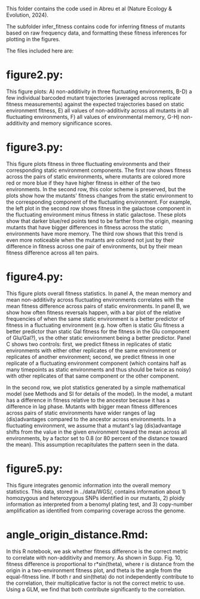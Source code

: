 This folder contains the code used in Abreu et al (Nature Ecology & Evolution, 2024).

The subfolder infer_fitness contains code for inferring fitness of mutants based on raw frequency data, and formatting these fitness inferences for plotting in the figures.

The files included here are:

# figure2.py:
This figure plots: A) non-additivity in three fluctuating environments, B-D) a few individual barcoded mutant trajectories (averaged across replicate fitness measurements) against the expected trajectories based on static environment fitness, E) all values of non-additivity across all mutants in all fluctuating environments, F) all values of environmental memory, G-H) non-additivity and memory significance scores.

# figure3.py:
This figure plots fitness in three fluctuating environments and their corresponding static environment components. The first row shows fitness across the pairs of static environments, where mutants are colored more red or more blue if they have higher fitness in either of the two environments. In the second row, this color scheme is preserved, but the plots show how the mutants' fitness changes from the static environment to the corresponding component of the fluctuating environment. For example, the left plot in the second row shows fitness in the galactose component in the fluctuating environment minus fitness in static galactose. These plots show that darker blue/red points tend to be farther from the origin, meaning mutants that have bigger differences in fitness across the static environments have more memory. The third row shows that this trend is even more noticeable when the mutants are colored not just by their difference in fitness across one pair of environments, but by their mean fitness difference across all ten pairs.

# figure4.py:
This figure plots overall fitness statistics. In panel A, the mean memory and mean non-additivity across fluctuating environments correlates with the mean fitness difference across pairs of static environments. In panel B, we show how often fitness reversals happen, with a bar plot of the relative frequencies of when the same static environment is a better predictor of fitness in a fluctuating environment (e.g. how often is static Glu fitness a better predictor than static Gal fitness for the fitness in the Glu component of Glu/Gal?), vs the other static environment being a better predictor. Panel C shows two controls: first, we predict fitness in replicates of static environments with either other replicates of the same environment or replicates of another environment; second, we predict fitness in one replicate of a fluctuating environment component (which contains half as many timepoints as static environments and thus should be twice as noisy) with other replicates of that same component or the other component.

In the second row, we plot statistics generated by a simple mathematical model (see Methods and SI for details of the model). In the model, a mutant has a difference in fitness relative to the ancestor because it has a difference in lag phase. Mutants with bigger mean fitness differences across pairs of static environments have wider ranges of lag (dis)advantages compared to the ancestor across environments. In a fluctuating environment, we assume that a mutant's lag (dis)advantage shifts from the value in the given environment toward the mean across all environments, by a factor set to 0.8 (or 80 percent of the distance toward the mean). This assumption recapitulates the pattern seen in the data.

# figure5.py:
This figure integrates genomic information into the overall memory statistics. This data, stored in ../data/WGS/, contains information about 1) homozygous and heterozygous SNPs identified in our mutants, 2) ploidy information as interpreted from a benomyl plating test, and 3) copy-number amplification as identified from comparing coverage across the genome.

# angle_origin_distance.Rmd:
In this R notebook, we ask whether fitness difference is the correct metric to correlate with non-additivity and memory. As shown in Supp. Fig. 10, fitness difference is proportional to r*sin(theta), where r is distance from the origin in a two-environment fitness plot, and theta is the angle from the equal-fitness line. If both r and sin(theta) do not independently contribute to the correlation, their multiplicative factor is not the correct metric to use. Using a GLM, we find that both contribute significantly to the correlation. 